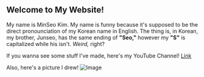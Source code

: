 ## Welcome to My Website!

My name is MinSeo Kim. My name is funny because it's supposed to be the direct pronounciation of my Korean name in English. The thing is, in Korean, my brother, Junseo, has the same ending of **"Seo,"** however my **"S"** is capitalized while his isn't. _Weird,_ right?

If you wanna see some stuff I've made, here's my YouTube Channel! [Link](https://www.youtube.com/feed/my_videos)


Also, here's a picture I drew!
![Image](https://cdn.discordapp.com/attachments/752755795803766785/761480450203189268/unknown.png)
